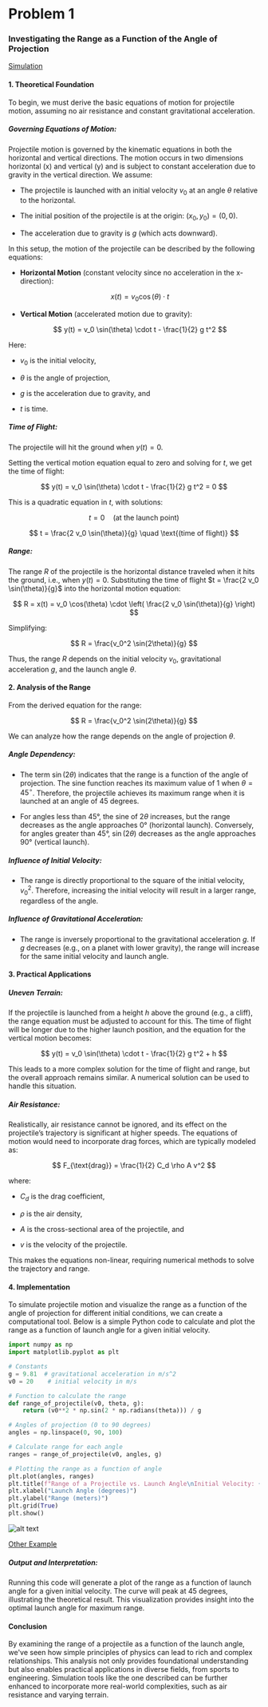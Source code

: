 # Problem 1
### Investigating the Range as a Function of the Angle of Projection


[Simulation](simulation_projectle.html)
#### 1. Theoretical Foundation

To begin, we must derive the basic equations of motion for projectile motion, assuming no air resistance and constant gravitational acceleration.

##### Governing Equations of Motion:

Projectile motion is governed by the kinematic equations in both the horizontal and vertical directions. 
The motion occurs in two dimensions horizontal (x) and vertical (y) and is subject to constant acceleration due to gravity in the vertical direction.
We assume:

- The projectile is launched with an initial velocity $v_0$ at an angle $\theta$ relative to the horizontal.

- The initial position of the projectile is at the origin: $(x_0, y_0) = (0, 0)$.

- The acceleration due to gravity is $g$ (which acts downward).

In this setup, the motion of the projectile can be described by the following equations:

- **Horizontal Motion** (constant velocity since no acceleration in the x-direction):

  $$
  x(t) = v_0 \cos(\theta) \cdot t
  $$

- **Vertical Motion** (accelerated motion due to gravity):

  $$
  y(t) = v_0 \sin(\theta) \cdot t - \frac{1}{2} g t^2
  $$

Here:

- $v_0$ is the initial velocity,

- $\theta$ is the angle of projection,

- $g$ is the acceleration due to gravity, and

- $t$ is time.


##### Time of Flight:

The projectile will hit the ground when $y(t) = 0$. 

Setting the vertical motion equation equal to zero and solving for $t$, we get the time of flight:

$$
y(t) = v_0 \sin(\theta) \cdot t - \frac{1}{2} g t^2 = 0
$$

This is a quadratic equation in $t$, with solutions:

$$
t = 0 \quad \text{(at the launch point)}
$$


$$
t = \frac{2 v_0 \sin(\theta)}{g} \quad \text{(time of flight)}
$$

##### Range:

The range $R$ of the projectile is the horizontal distance traveled when it hits the ground, i.e., when $y(t) = 0$. Substituting the time of flight $t = \frac{2 v_0 \sin(\theta)}{g}$ into the horizontal motion equation:

$$
R = x(t) = v_0 \cos(\theta) \cdot \left( \frac{2 v_0 \sin(\theta)}{g} \right)
$$

Simplifying:

$$
R = \frac{v_0^2 \sin(2\theta)}{g}
$$

Thus, the range $R$ depends on the initial velocity $v_0$, gravitational acceleration $g$, and the launch angle $\theta$.

#### 2. Analysis of the Range

From the derived equation for the range:

$$
R = \frac{v_0^2 \sin(2\theta)}{g}
$$

We can analyze how the range depends on the angle of projection $\theta$.

##### Angle Dependency:

- The term $\sin(2\theta)$ indicates that the range is a function of the angle of projection. 
The sine function reaches its maximum value of 1 when $\theta = 45^\circ$. 
Therefore, the projectile achieves its maximum range when it is launched at an angle of 45 degrees.

- For angles less than 45°, the sine of $2\theta$ increases, but the range decreases as the angle approaches 0° (horizontal launch). 
Conversely, for angles greater than 45°, $\sin(2\theta)$ decreases as the angle approaches 90° (vertical launch).

##### Influence of Initial Velocity:

- The range is directly proportional to the square of the initial velocity, $v_0^2$. 
Therefore, increasing the initial velocity will result in a larger range, regardless of the angle.

##### Influence of Gravitational Acceleration:

- The range is inversely proportional to the gravitational acceleration $g$. 
If $g$ decreases (e.g., on a planet with lower gravity), the range will increase for the same initial velocity and launch angle.

#### 3. Practical Applications

##### Uneven Terrain:

If the projectile is launched from a height $h$ above the ground (e.g., a cliff), the range equation must be adjusted to account for this. 
The time of flight will be longer due to the higher launch position, and the equation for the vertical motion becomes:

$$
y(t) = v_0 \sin(\theta) \cdot t - \frac{1}{2} g t^2 + h
$$

This leads to a more complex solution for the time of flight and range, but the overall approach remains similar. 
A numerical solution can be used to handle this situation.

##### Air Resistance:

Realistically, air resistance cannot be ignored, and its effect on the projectile’s trajectory is significant at higher speeds. 
The equations of motion would need to incorporate drag forces, which are typically modeled as:

$$
F_{\text{drag}} = \frac{1}{2} C_d \rho A v^2
$$

where:

- $C_d$ is the drag coefficient,

- $\rho$ is the air density,

- $A$ is the cross-sectional area of the projectile, and

- $v$ is the velocity of the projectile.

This makes the equations non-linear, requiring numerical methods to solve the trajectory and range.



#### 4. Implementation

To simulate projectile motion and visualize the range as a function of the angle of projection for different initial conditions, we can create a computational tool. 
Below is a simple Python code to calculate and plot the range as a function of launch angle for a given initial velocity.

```python
import numpy as np
import matplotlib.pyplot as plt

# Constants
g = 9.81  # gravitational acceleration in m/s^2
v0 = 20    # initial velocity in m/s

# Function to calculate the range
def range_of_projectile(v0, theta, g):
    return (v0**2 * np.sin(2 * np.radians(theta))) / g

# Angles of projection (0 to 90 degrees)
angles = np.linspace(0, 90, 100)

# Calculate range for each angle
ranges = range_of_projectile(v0, angles, g)

# Plotting the range as a function of angle
plt.plot(angles, ranges)
plt.title(f"Range of a Projectile vs. Launch Angle\nInitial Velocity: {v0} m/s")
plt.xlabel("Launch Angle (degrees)")
plt.ylabel("Range (meters)")
plt.grid(True)
plt.show()
```
![alt text](image.png)

[Other Example](https://i.pinimg.com/originals/32/a9/ab/32a9abd19a170984b88292be84cc5ff8.gif)

##### Output and Interpretation:

Running this code will generate a plot of the range as a function of launch angle for a given initial velocity. 
The curve will peak at 45 degrees, illustrating the theoretical result. 
This visualization provides insight into the optimal launch angle for maximum range.

#### Conclusion

By examining the range of a projectile as a function of the launch angle, we've seen how simple principles of physics can lead to rich and complex relationships. 
This analysis not only provides foundational understanding but also enables practical applications in diverse fields, from sports to engineering. 
Simulation tools like the one described can be further enhanced to incorporate more real-world complexities, such as air resistance and varying terrain.